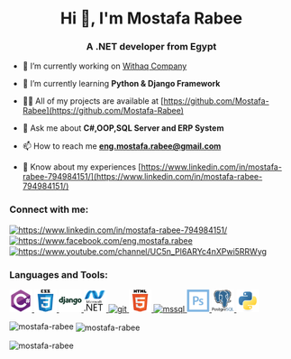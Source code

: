 <h1 align="center">Hi 👋, I'm Mostafa Rabee</h1>
<h3 align="center">A .NET developer from Egypt</h3>

- 🔭 I’m currently working on [Withaq Company](https://withaq.sa/)

- 🌱 I’m currently learning **Python & Django Framework**

- 👨‍💻 All of my projects are available at [https://github.com/Mostafa-Rabee](https://github.com/Mostafa-Rabee)

- 💬 Ask me about **C#,OOP,SQL Server and ERP System**

- 📫 How to reach me **eng.mostafa.rabee@gmail.com**

- 📄 Know about my experiences [https://www.linkedin.com/in/mostafa-rabee-794984151/](https://www.linkedin.com/in/mostafa-rabee-794984151/)

<h3 align="left">Connect with me:</h3>
<p align="left">
<a href="https://linkedin.com/in/https://www.linkedin.com/in/mostafa-rabee-794984151/" target="blank"><img align="center" src="https://raw.githubusercontent.com/rahuldkjain/github-profile-readme-generator/master/src/images/icons/Social/linked-in-alt.svg" alt="https://www.linkedin.com/in/mostafa-rabee-794984151/" height="30" width="40" /></a>
<a href="https://fb.com/https://www.facebook.com/eng.mostafa.rabee" target="blank"><img align="center" src="https://raw.githubusercontent.com/rahuldkjain/github-profile-readme-generator/master/src/images/icons/Social/facebook.svg" alt="https://www.facebook.com/eng.mostafa.rabee" height="30" width="40" /></a>
<a href="https://www.youtube.com/channel/UC5n_Pl6ARYc4nXPwi5RRWyg" target="blank"><img align="center" src="https://raw.githubusercontent.com/rahuldkjain/github-profile-readme-generator/master/src/images/icons/Social/youtube.svg" alt="https://www.youtube.com/channel/UC5n_Pl6ARYc4nXPwi5RRWyg" height="30" width="40" /></a>
</p>

<h3 align="left">Languages and Tools:</h3>
<p align="left"> <a href="https://www.w3schools.com/cs/" target="_blank" rel="noreferrer"> <img src="https://raw.githubusercontent.com/devicons/devicon/master/icons/csharp/csharp-original.svg" alt="csharp" width="40" height="40"/> </a> <a href="https://www.w3schools.com/css/" target="_blank" rel="noreferrer"> <img src="https://raw.githubusercontent.com/devicons/devicon/master/icons/css3/css3-original-wordmark.svg" alt="css3" width="40" height="40"/> </a> <a href="https://www.djangoproject.com/" target="_blank" rel="noreferrer"> <img src="https://raw.githubusercontent.com/devicons/devicon/master/icons/django/django-plain-wordmark.svg" alt="django" width="40" height="40"/> </a> <a href="https://dotnet.microsoft.com/" target="_blank" rel="noreferrer"> <img src="https://raw.githubusercontent.com/devicons/devicon/master/icons/dot-net/dot-net-original-wordmark.svg" alt="dotnet" width="40" height="40"/> </a> <a href="https://git-scm.com/" target="_blank" rel="noreferrer"> <img src="https://www.vectorlogo.zone/logos/git-scm/git-scm-icon.svg" alt="git" width="40" height="40"/> </a> <a href="https://www.w3.org/html/" target="_blank" rel="noreferrer"> <img src="https://raw.githubusercontent.com/devicons/devicon/master/icons/html5/html5-original-wordmark.svg" alt="html5" width="40" height="40"/> </a> <a href="https://www.microsoft.com/en-us/sql-server" target="_blank" rel="noreferrer"> <img src="https://www.svgrepo.com/show/303229/microsoft-sql-server-logo.svg" alt="mssql" width="40" height="40"/> </a> <a href="https://www.photoshop.com/en" target="_blank" rel="noreferrer"> <img src="https://raw.githubusercontent.com/devicons/devicon/master/icons/photoshop/photoshop-line.svg" alt="photoshop" width="40" height="40"/> </a> <a href="https://www.postgresql.org" target="_blank" rel="noreferrer"> <img src="https://raw.githubusercontent.com/devicons/devicon/master/icons/postgresql/postgresql-original-wordmark.svg" alt="postgresql" width="40" height="40"/> </a> <a href="https://www.python.org" target="_blank" rel="noreferrer"> <img src="https://raw.githubusercontent.com/devicons/devicon/master/icons/python/python-original.svg" alt="python" width="40" height="40"/> </a> </p>

<p><img align="left" src="https://github-readme-stats.vercel.app/api/top-langs?username=mostafa-rabee&show_icons=true&locale=en&layout=compact" alt="mostafa-rabee" /></p>

<p>&nbsp;<img align="center" src="https://github-readme-stats.vercel.app/api?username=mostafa-rabee&show_icons=true&theme=onedark&locale=en" alt="mostafa-rabee" /></p>

<p><img align="center" src="https://github-readme-streak-stats.herokuapp.com/?user=mostafa-rabee&theme=dark" alt="mostafa-rabee" /></p>
